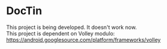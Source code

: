 # DocTin
This project is being developed. It doesn't work now.<br/>
This project is dependent on Volley modulo: https://android.googlesource.com/platform/frameworks/volley
